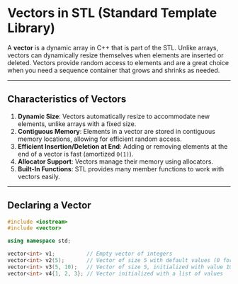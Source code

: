# Vectors in STL (Standard Template Library)

A **vector** is a dynamic array in C++ that is part of the STL. Unlike arrays, vectors can dynamically resize themselves when elements are inserted or deleted. Vectors provide random access to elements and are a great choice when you need a sequence container that grows and shrinks as needed.

---

## Characteristics of Vectors

1. **Dynamic Size**: Vectors automatically resize to accommodate new elements, unlike arrays with a fixed size.
2. **Contiguous Memory**: Elements in a vector are stored in contiguous memory locations, allowing for efficient random access.
3. **Efficient Insertion/Deletion at End**: Adding or removing elements at the end of a vector is fast (amortized `O(1)`).
4. **Allocator Support**: Vectors manage their memory using allocators.
5. **Built-In Functions**: STL provides many member functions to work with vectors easily.

---

## Declaring a Vector

```cpp
#include <iostream>
#include <vector>

using namespace std;

vector<int> v1;          // Empty vector of integers
vector<int> v2(5);       // Vector of size 5 with default values (0 for int)
vector<int> v3(5, 10);   // Vector of size 5, initialized with value 10
vector<int> v4{1, 2, 3}; // Vector initialized with a list of values



